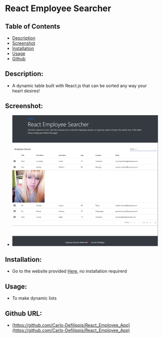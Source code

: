 
# React Employee Searcher

## Table of Contents
    
* [Description](#description)
* [Screenshot](#screenshot)
* [Installation](#installation)
* [Usage](#usage)
* [Github](#github)

## <a name="description">Description:</a>
*    A dynamic table built with React.js that can be sorted any way your heart desires!

## <a name="screenshot">Screenshot:</a>
*    ![screenshot](React.PNG)

## <a name="installation">Installation:</a>
*    Go to the website provided [Here](https://carlo-defilippis.github.io/React_Employee_App/), no installation requirerd

## <a name="usage">Usage:</a>
*    To make dynamic lists

## <a name="github">Github URL:</a>
*    [https://github.com/Carlo-Defilippis/React_Employee_App](https://github.com/Carlo-Defilippis/React_Employee_App)
    